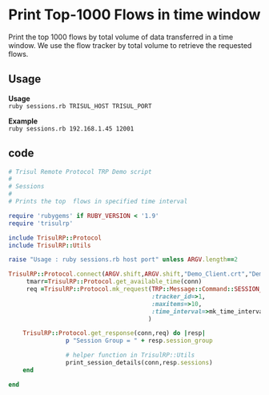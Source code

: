 # Print Top-1000 Flows in time window

Print the top 1000 flows by total volume of data transferred in a time window. We use the flow tracker by total volume to retrieve the requested flows.



## Usage

**Usage**  
`ruby sessions.rb TRISUL_HOST TRISUL_PORT`

**Example**  
`ruby sessions.rb 192.168.1.45 12001`



## code

```ruby
# Trisul Remote Protocol TRP Demo script
#
# Sessions
#
# Prints the top  flows in specified time interval

require 'rubygems' if RUBY_VERSION < '1.9'
require 'trisulrp'

include TrisulRP::Protocol
include TrisulRP::Utils

raise "Usage : ruby sessions.rb host port" unless ARGV.length==2

TrisulRP::Protocol.connect(ARGV.shift,ARGV.shift,"Demo_Client.crt","Demo_Client.key") do |conn|
     tmarr=TrisulRP::Protocol.get_available_time(conn)
     req =TrisulRP::Protocol.mk_request(TRP::Message::Command::SESSION_TRACKER_REQUEST,
                                        :tracker_id=>1,
                                        :maxitems=>10,
                                        :time_interval=>mk_time_interval(tmarr)
                                       )

    TrisulRP::Protocol.get_response(conn,req) do |resp|
                p "Session Group = " + resp.session_group

                # helper function in TrisulRP::Utils
                print_session_details(conn,resp.sessions)
    end

end
```
